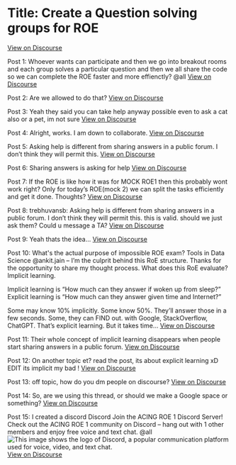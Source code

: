 # Title: Create a Question solving groups for ROE
[View on Discourse](https://discourse.onlinedegree.iitm.ac.in/t/create-a-question-solving-groups-for-roe/168567)

Post 1: Whoever wants can participate and then we go into breakout rooms and each group solves a particular question and then we all share the code so we can complete the ROE faster and more effienctly? @all
[View on Discourse](https://discourse.onlinedegree.iitm.ac.in/t/create-a-question-solving-groups-for-roe/168567/1)


Post 2: Are we allowed to do that?
[View on Discourse](https://discourse.onlinedegree.iitm.ac.in/t/create-a-question-solving-groups-for-roe/168567/2)


Post 3: Yeah they said you can take help anyway possible even  to ask a cat also or a pet, im not sure
[View on Discourse](https://discourse.onlinedegree.iitm.ac.in/t/create-a-question-solving-groups-for-roe/168567/3)


Post 4: Alright, works. I am down to collaborate.
[View on Discourse](https://discourse.onlinedegree.iitm.ac.in/t/create-a-question-solving-groups-for-roe/168567/4)


Post 5: Asking help is different from sharing answers in a public forum. I don’t think they will permit this.
[View on Discourse](https://discourse.onlinedegree.iitm.ac.in/t/create-a-question-solving-groups-for-roe/168567/5)


Post 6: Sharing answers is asking for help
[View on Discourse](https://discourse.onlinedegree.iitm.ac.in/t/create-a-question-solving-groups-for-roe/168567/6)


Post 7: If the ROE is like how it was for MOCK ROE1 then this probably wont work right? Only for today’s ROE(mock 2) we can split  the tasks efficiently and get it done. Thoughts?
[View on Discourse](https://discourse.onlinedegree.iitm.ac.in/t/create-a-question-solving-groups-for-roe/168567/7)


Post 8: trebhuvansb: Asking help is different from sharing answers in a public forum. I don’t think they will permit this. this is valid. should we just ask them? Could u message a TA?
[View on Discourse](https://discourse.onlinedegree.iitm.ac.in/t/create-a-question-solving-groups-for-roe/168567/8)


Post 9: Yeah thats the idea…
[View on Discourse](https://discourse.onlinedegree.iitm.ac.in/t/create-a-question-solving-groups-for-roe/168567/9)


Post 10: What's the actual purpose of impossible ROE exam? Tools in Data Science @ankit.jain – I’m the culprit behind this RoE structure. Thanks for the opportunity to share my thought process. 
What does this RoE evaluate? Implicit learning. 

Implicit learning is “How much can they answer if woken up from sleep?”
Explicit learning is “How much can they answer given time and Internet?”

Some may know 10% implicitly. Some know 50%. They’ll answer those in a few seconds. 
Some, they can FIND out. with Google, StackOverflow, ChatGPT. That’s explicit learning. But it takes time…
[View on Discourse](https://discourse.onlinedegree.iitm.ac.in/t/create-a-question-solving-groups-for-roe/168567/10)


Post 11: Their whole concept of implicit learning disappears when people start sharing answers in a public forum.
[View on Discourse](https://discourse.onlinedegree.iitm.ac.in/t/create-a-question-solving-groups-for-roe/168567/11)


Post 12: On another topic et? read the post, its about explicit learning xD EDIT its implicit my bad !
[View on Discourse](https://discourse.onlinedegree.iitm.ac.in/t/create-a-question-solving-groups-for-roe/168567/12)


Post 13: off topic, how do you dm people on discourse?
[View on Discourse](https://discourse.onlinedegree.iitm.ac.in/t/create-a-question-solving-groups-for-roe/168567/13)


Post 14: So, are we using this thread, or should we make a Google space or something?
[View on Discourse](https://discourse.onlinedegree.iitm.ac.in/t/create-a-question-solving-groups-for-roe/168567/14)


Post 15: I created a discord Discord Join the ACING ROE 1 Discord Server! Check out the ACING ROE 1 community on Discord – hang out with 1 other members and enjoy free voice and text chat. @all
![This image shows the logo of Discord, a popular communication platform used for voice, video, and text chat.](https://europe1.discourse-cdn.com/flex013/uploads/iitm/original/3X/0/6/069dfcbf1c98ea2160a1c33abb79107eaf6f2b36.png)
[View on Discourse](https://discourse.onlinedegree.iitm.ac.in/t/create-a-question-solving-groups-for-roe/168567/15)



